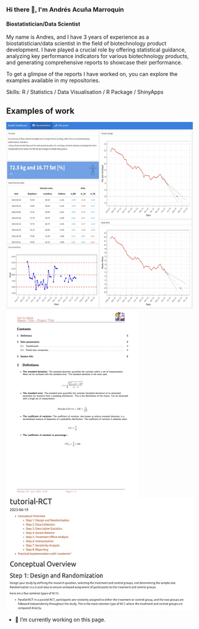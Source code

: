### Hi there 👋, I'm Andrés Acuña Marroquín
#### Biostatistician/Data Scientist

My name is Andres, and I have 3 years of experience as a biostatistician/data scientist in the field of biotechnology product development. I have played a crucial role by offering statistical guidance, analyzing key performance indicators for various biotechnology products, and generating comprehensive reports to showcase their performance. 

To get a glimpse of the reports I have worked on, you can explore the examples available in my repositories.

Skills: R / Statistics / Data Visualisation / R Package / ShinyApps

## Examples of work 
<img src="Dashboard.jpg" width="500" height="500"> <img src="report.jpg" width="354" height="500"><img src="preview2.jpg" width="500" height="300">


- 🔭 I’m currently working on this page. 


